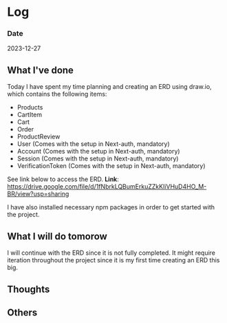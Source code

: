 # Log

### Date

2023-12-27

## What I've done

Today I have spent my time planning and creating an ERD using draw.io, which contains the following items:

- Products
- CartItem
- Cart
- Order
- ProductReview
- User (Comes with the setup in Next-auth, mandatory)
- Account (Comes with the setup in Next-auth, mandatory)
- Session (Comes with the setup in Next-auth, mandatory)
- VerificationToken (Comes with the setup in Next-auth, mandatory)

See link below to access the ERD.
**Link**: https://drive.google.com/file/d/1fNbrkLQBumErkuZZkKIiVHuD4HO_M-BR/view?usp=sharing

I have also installed necessary npm packages in order to get started with the project.

## What I will do tomorow

I will continue with the ERD since it is not fully completed. It might require iteration throughout the project since it is my first time creating an ERD this big.

## Thoughts

## Others
